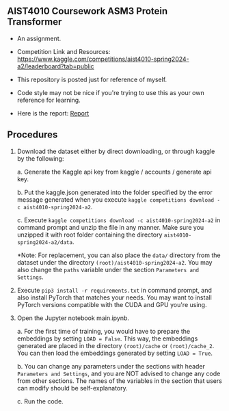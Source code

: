 ## AIST4010 Coursework ASM3 Protein Transformer

* An assignment.
* Competition Link and Resources: https://www.kaggle.com/competitions/aist4010-spring2024-a2/leaderboard?tab=public

* This repository is posted just for reference of myself.
* Code style may not be nice if you're trying to use this as your own reference for learning.

* Here is the report: [Report](report.pdf)

## Procedures

1. Download the dataset either by direct downloading, or through kaggle by the following:

    a. Generate the Kaggle api key from kaggle / accounts / generate api key.
    
    b. Put the kaggle.json generated into the folder specified by the error message generated when you execute ```kaggle competitions download -c aist4010-spring2024-a2```.

    c. Execute ```kaggle competitions download -c aist4010-spring2024-a2``` in command prompt and unzip the file in any manner. Make sure you unzipped it with root folder containing the directory ```aist4010-spring2024-a2/data```.

    *Note: For replacement, you can also place the ```data/``` directory from the dataset under the directory ```(root)/aist4010-spring2024-a2```. You may also change the ```paths``` variable under the section ```Parameters and Settings```.

2. Execute ```pip3 install -r requirements.txt``` in command prompt, and also install PyTorch that matches your needs. You may want to install PyTorch versions compatible with the CUDA and GPU you're using.

3. Open the Jupyter notebook main.ipynb.

    a. For the first time of training, you would have to prepare the embeddings by setting ```LOAD = False```. This way, the embeddings generated are placed in the directory ```(root)/cache``` or ```(root)/cache_2```. You can then load the embeddings generated by setting ```LOAD = True```.

    b. You can change any parameters under the sections with header ```Parameters and Settings```, and you are NOT advised to change any code from other sections. The names of the variables in the section that users can modify should be self-explanatory.

    c. Run the code.
